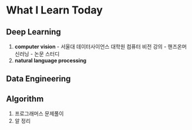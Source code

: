 # What I Learn Today

## Deep Learning
  1. **computer vision**
    - 서울대 데이터사이언스 대학원 컴퓨터 비전 강의
    - 핸즈온머신러닝
    - 논문 스터디
  2. **natural language processing**
  

## Data Engineering

## Algorithm
  1. 프로그래머스 문제풀이
  2. 알 정리
